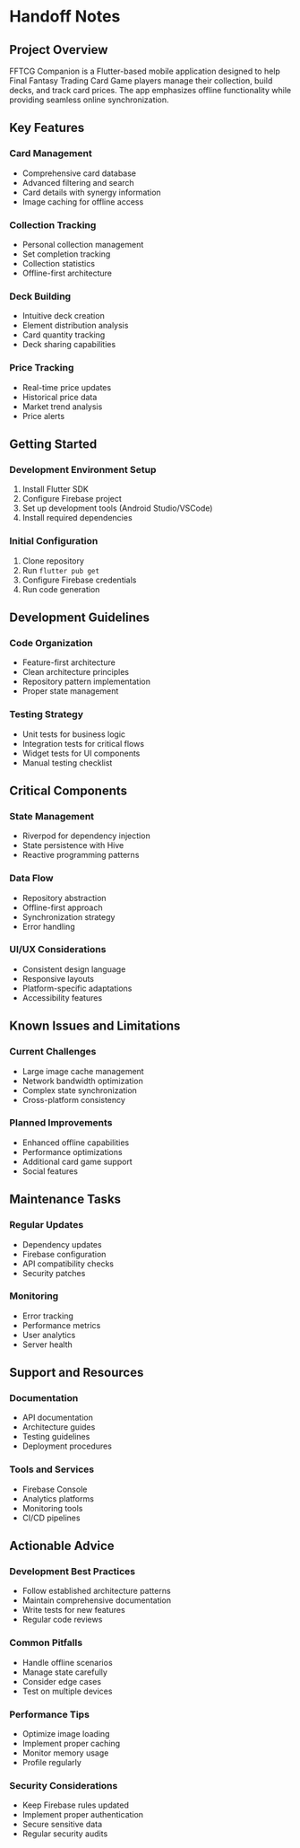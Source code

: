 # Handoff Notes

## Project Overview

FFTCG Companion is a Flutter-based mobile application designed to help Final Fantasy Trading Card Game players manage their collection, build decks, and track card prices. The app emphasizes offline functionality while providing seamless online synchronization.

## Key Features

### Card Management
- Comprehensive card database
- Advanced filtering and search
- Card details with synergy information
- Image caching for offline access

### Collection Tracking
- Personal collection management
- Set completion tracking
- Collection statistics
- Offline-first architecture

### Deck Building
- Intuitive deck creation
- Element distribution analysis
- Card quantity tracking
- Deck sharing capabilities

### Price Tracking
- Real-time price updates
- Historical price data
- Market trend analysis
- Price alerts

## Getting Started

### Development Environment Setup
1. Install Flutter SDK
2. Configure Firebase project
3. Set up development tools (Android Studio/VSCode)
4. Install required dependencies

### Initial Configuration
1. Clone repository
2. Run `flutter pub get`
3. Configure Firebase credentials
4. Run code generation

## Development Guidelines

### Code Organization
- Feature-first architecture
- Clean architecture principles
- Repository pattern implementation
- Proper state management

### Testing Strategy
- Unit tests for business logic
- Integration tests for critical flows
- Widget tests for UI components
- Manual testing checklist

## Critical Components

### State Management
- Riverpod for dependency injection
- State persistence with Hive
- Reactive programming patterns

### Data Flow
- Repository abstraction
- Offline-first approach
- Synchronization strategy
- Error handling

### UI/UX Considerations
- Consistent design language
- Responsive layouts
- Platform-specific adaptations
- Accessibility features

## Known Issues and Limitations

### Current Challenges
- Large image cache management
- Network bandwidth optimization
- Complex state synchronization
- Cross-platform consistency

### Planned Improvements
- Enhanced offline capabilities
- Performance optimizations
- Additional card game support
- Social features

## Maintenance Tasks

### Regular Updates
- Dependency updates
- Firebase configuration
- API compatibility checks
- Security patches

### Monitoring
- Error tracking
- Performance metrics
- User analytics
- Server health

## Support and Resources

### Documentation
- API documentation
- Architecture guides
- Testing guidelines
- Deployment procedures

### Tools and Services
- Firebase Console
- Analytics platforms
- Monitoring tools
- CI/CD pipelines

## Actionable Advice

### Development Best Practices
- Follow established architecture patterns
- Maintain comprehensive documentation
- Write tests for new features
- Regular code reviews

### Common Pitfalls
- Handle offline scenarios
- Manage state carefully
- Consider edge cases
- Test on multiple devices

### Performance Tips
- Optimize image loading
- Implement proper caching
- Monitor memory usage
- Profile regularly

### Security Considerations
- Keep Firebase rules updated
- Implement proper authentication
- Secure sensitive data
- Regular security audits
